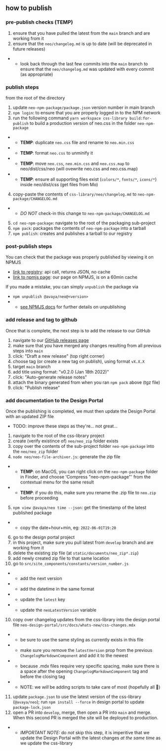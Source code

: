 ## how to publish

### pre-publish checks (TEMP)

1. ensure that you have pulled the latest from the `main` branch and are working from it
2. ensure that the `neo/changelog.md` is up to date (will be deprecated in future releases)

- - look back through the last few commits into the `main` branch to ensure that the `neo/changelog.md` was updated with every commit (as appropriate)

### publish steps

from the root of the directory

1. update `neo-npm-package/package.json` version number in main branch
2. `npm login`: to ensure that you are properly logged in to the NPM network
3. run the following command `yarn workspace css-library build:for-publish` to build a production version of neo.css in the folder `neo-npm-package`

- - **TEMP**: duplicate `neo.css` file and rename to `neo.min.css`
- - **TEMP**: format `neo.css` to unminify it
- - **TEMP**: move `neo.css`, `neo.min.css` and `neo.css.map` to neo/dist/css/neo (will ovewrite neo.css and neo.css.map)
- - **TEMP**: ensure all supporting files exist (`colors/*`, `fonts/*`, `icons/*`) inside neo/dist/css (get files from Mo)

4. copy-paste the contents of `css-library/neo/changelog.md` to `neo-npm-package/CHANGELOG.md`

- - _DO NOT_ check-in this change to `neo-npm-package/CHANGELOG.md`

5. `cd neo-npm-package`: navigate to the root of the packaging sub-project
6. `npm pack`: packages the contents of `neo-npm-package` into a tarball
7. `npm publish`: creates and publishes a tarball to our registry

### post-publish steps

You can check that the package was properly published by viewing it on NPMJS

- [link to registry](https://registry.npmjs.org/@avaya%2fneo): api call, returns JSON, no cache
- [link to npmjs page](https://www.npmjs.com/package/@avaya/neo): our page on NPMJS, is on a 60min cache

If you made a mistake, you can simply `unpublish` the package via

- `npm unpublish @avaya/neo@<version>`
- - [see NPMJS docs](https://docs.npmjs.com/cli/v8/commands/npm-unpublish) for further details on unpublishing

### add release and tag to github

Once that is complete, the next step is to add the release to our GitHub

1. navigate to our [GitHub releases page](https://github.com/avaya-dux/neo-css-library/releases)
2. make sure that you have merged any changes resulting from all previous steps into `main`
3. click: "Draft a new release" (top right corner)
4. choose tag (or create a new tag on publish), using format `vX.X.X`
5. target `main` branch
6. add title using format: "v0.2.0 (Jan 18th 2022)"
7. click: "Auto-generate release notes"
8. attach the binary generated from when you ran `npm pack` above (tgz file)
9. click: "Publish release"

### add documentation to the Design Portal

Once the publishing is completed, we must then update the Design Portal with an updated ZIP file

- TODO: improve these steps as they're... not great...

1. navigate to the root of the css-library project
2. create (verify existince of) `neo/neo_zip` folder exists
3. copy over the contents of the sub-project folder `neo-npm-package` into the `neo/neo_zip` folder
4. `node neo/neo-file-archiver.js`: generate the zip file

- - **TEMP**: on MacOS, you can right click on the `neo-npm-package` folder in Finder, and choose 'Compress "neo-npm-package"' from the contextual menu for the same result
- - **TEMP**: if you do this, make sure you rename the .zip file to `neo.zip` before proceeding

5. `npm view @avaya/neo time --json`: get the timestamp of the latest published package

- - copy the date+hour+min, eg: `2022-06-01T19:20`

6. go to the design portal project
7. in this project, make sure you pull latest from `develop` branch and are working from it
8. delete the existing zip file (at `static/documents/neo_zip*.zip`)
9. add newly created zip file to that same location
10. go to `src/site_components/constants/version_number.js`

- - add the next version
- - add the datetime in the same format
- - update the `latest` key
- - update the `neoLatestVersion` variable

10. copy over changelog updates from the css-library into the design portal file `neo-design-portal/src/docs/whats-new/css-changes.mdx`

- - be sure to use the same styling as currently exists in this file
- - make sure you remove the `latestVersion` prop from the previous `ChangelogMarkdownComponent` and add it to the newest
- - because .mdx files require very specific spacing, make sure there is a space after the opening `ChangelogMarkdownComponent` tag and before the closing tag
- - NOTE: we _will_ be adding scripts to take care of most (hopefully all :crossed_fingers:)

11. update `package.json` to use the latest version of the css-library (`@avaya/neo`); run `npm install --force` in design portal to update `package-lock.json`
12. open a PR into `develop`, merge, then open a PR into `main` and merge. When this second PR is merged the site will be deployed to production.

- - _IMPORTANT NOTE:_ do _not_ skip this step, it is imperitive that we update the Design Portal with the latest changes _at the same time_ as we update the css-library
